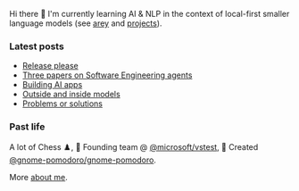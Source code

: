 Hi there 👋 I'm currently learning AI & NLP in the context of local-first smaller language models (see [arey](https://github.com/codito/arey) and [projects](https://codito.in/projects/)).

### Latest posts

<!-- feed start -->
- [Release please](https://codito.in/release-please/)
- [Three papers on Software Engineering agents](https://codito.in/notes/software-agent-papers/)
- [Building AI apps](https://codito.in/building-ai-apps/)
- [Outside and inside models](https://codito.in/outside-and-inside-views/)
- [Problems or solutions](https://codito.in/problems-or-solutions/)
<!-- feed end -->

### Past life

A lot of Chess ♟️, 🚀 Founding team @ [@microsoft/vstest](https://github.com/microsoft/vstest), 🌱 Created [@gnome-pomodoro/gnome-pomodoro](https://github.com/gnome-pomodoro/gnome-pomodoro).

More [about me](https://codito.in/about).
